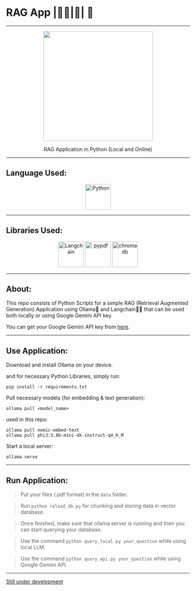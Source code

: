 # RAG App |🦜🔗|🦙| 🤖
<hr>
<div align="center">
    <img src="icon.ico" height=300> 
    <p>RAG Application in Python (Local and Online)</p>
</div>

<hr>

## Language Used: 
<div align="center">
<img src="readme/python.png" height=70 alt="Python">
</div>

<hr>

## Libraries Used:
<div align="center">
    <img src="readme/langchain.png" height=70 alt="Langchain"> 
    <img src="readme/pypdf.webp" height=70 alt="pypdf">
    <img src="readme/chromadb.png" height=70 alt="chromadb">
</div>


<hr>

## About:
This repo consists of Python Scripts for a simple RAG (Retrieval Augmented Generation) Application using Ollama🦙 and Langchain🦜🔗 that can be used both locally or using Google Gemini API key.

You can get your Google Gemini API key from <a href="https://aistudio.google.com/app/apikey">here</a>. 
 


<hr>

## Use Application:

Download and install <a herf="https://ollama.com/">Ollama</a>  on your device. 

and for necessary Python Libraries, simply run:

```
pip install -r requirements.txt
```

Pull necessary models (for embedding & text generation):

```
ollama pull <model_name>
```

used in this repo:

```
ollama pull nomic-embed-text
ollama pull phi3:3.8b-mini-4k-instruct-q4_K_M
```

Start a local server:

```
ollama serve
```


<hr>

## Run Application:

> Put your files (.pdf format) in the `data` folder.

> Run `python reload_db.py` for chunking and storing data in vector database.

> Once finished, make sure that ollama server is running and then you can start querying your database.

> Use the command `python query_local.py your_question` while using local LLM.

> Use the command `python query_api.py your_question` while using Google Gemini API.


<hr>

<u>Still under development</u>

